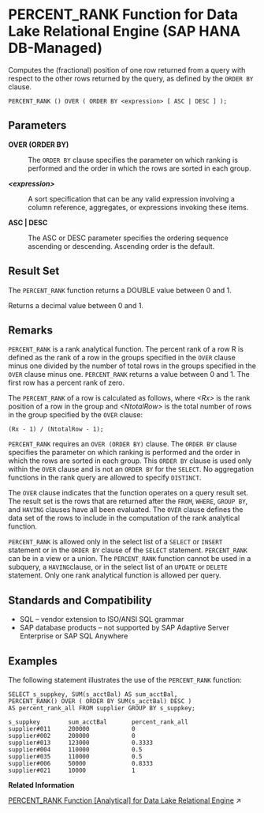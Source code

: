 <!-- loiofc8f0fd4618e4a47b712f7cc235fe437 -->

# PERCENT\_RANK Function for Data Lake Relational Engine \(SAP HANA DB-Managed\)

Computes the \(fractional\) position of one row returned from a query with respect to the other rows returned by the query, as defined by the `ORDER BY` clause.



```
PERCENT_RANK () OVER ( ORDER BY <expression> [ ASC | DESC ] );
```



<a name="loiofc8f0fd4618e4a47b712f7cc235fe437__section_c22_kln_vrb"/>

## Parameters


<dl>
<dt><b>

OVER \(ORDER BY\)

</b></dt>
<dd>

The `ORDER BY` clause specifies the parameter on which ranking is performed and the order in which the rows are sorted in each group.



</dd><dt><b>

*<expression\>*

</b></dt>
<dd>

A sort specification that can be any valid expression involving a column reference, aggregates, or expressions invoking these items.



</dd><dt><b>

ASC | DESC

</b></dt>
<dd>

The ASC or DESC parameter specifies the ordering sequence ascending or descending. Ascending order is the default.



</dd>
</dl>



<a name="loiofc8f0fd4618e4a47b712f7cc235fe437__section_z2t_kln_vrb"/>

## Result Set

The `PERCENT_RANK` function returns a DOUBLE value between 0 and 1.

Returns a decimal value between 0 and 1.



<a name="loiofc8f0fd4618e4a47b712f7cc235fe437__section_d2d_lln_vrb"/>

## Remarks

`PERCENT_RANK` is a rank analytical function. The percent rank of a row R is defined as the rank of a row in the groups specified in the `OVER` clause minus one divided by the number of total rows in the groups specified in the `OVER` clause minus one. `PERCENT_RANK` returns a value between 0 and 1. The first row has a percent rank of zero.

The `PERCENT_RANK` of a row is calculated as follows, where *<Rx\>* is the rank position of a row in the group and *<NtotalRow\>* is the total number of rows in the group specified by the `OVER` clause:

```
(Rx - 1) / (NtotalRow - 1);
```

`PERCENT_RANK` requires an `OVER (ORDER BY)` clause. The `ORDER BY` clause specifies the parameter on which ranking is performed and the order in which the rows are sorted in each group. This `ORDER BY` clause is used only within the `OVER` clause and is not an `ORDER BY` for the `SELECT`. No aggregation functions in the rank query are allowed to specify `DISTINCT`.

The `OVER` clause indicates that the function operates on a query result set. The result set is the rows that are returned after the `FROM`, `WHERE`, `GROUP BY`, and `HAVING` clauses have all been evaluated. The `OVER` clause defines the data set of the rows to include in the computation of the rank analytical function.

`PERCENT_RANK` is allowed only in the select list of a `SELECT` or `INSERT` statement or in the `ORDER BY` clause of the `SELECT` statement. `PERCENT_RANK` can be in a view or a union. The `PERCENT_RANK` function cannot be used in a subquery, a `HAVING`clause, or in the select list of an `UPDATE` or `DELETE` statement. Only one rank analytical function is allowed per query.



<a name="loiofc8f0fd4618e4a47b712f7cc235fe437__section_xhr_lln_vrb"/>

## Standards and Compatibility

-   SQL – vendor extension to ISO/ANSI SQL grammar
-   SAP database products – not supported by SAP Adaptive Server Enterprise or SAP SQL Anywhere



<a name="loiofc8f0fd4618e4a47b712f7cc235fe437__section_tjg_mln_vrb"/>

## Examples

The following statement illustrates the use of the `PERCENT_RANK` function:

```
SELECT s_suppkey, SUM(s_acctBal) AS sum_acctBal,
PERCENT_RANK() OVER ( ORDER BY SUM(s_acctBal) DESC )
AS percent_rank_all FROM supplier GROUP BY s_suppkey;

s_suppkey        sum_acctBal       percent_rank_all
supplier#011     200000            0
supplier#002     200000            0
supplier#013     123000            0.3333
supplier#004     110000            0.5
supplier#035     110000            0.5
supplier#006     50000             0.8333
supplier#021     10000             1
```

**Related Information**  


[PERCENT_RANK Function \[Analytical\] for Data Lake Relational Engine](https://help.sap.com/viewer/19b3964099384f178ad08f2d348232a9/2024_3_QRC/en-US/a56d183584f21015881bb3f46bb765ee.html "Computes the (fractional) position of one row returned from a query with respect to the other rows returned by the query, as defined by the ORDER BY clause.") :arrow_upper_right:

